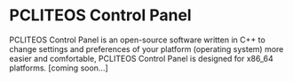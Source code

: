 # PCLITEOS Control Panel
PCLITEOS Control Panel is an open-source software written in C++ to change settings and preferences of your platform (operating system) more easier and comfortable, PCLITEOS Control Panel is designed for x86_64 platforms. [coming soon...]
